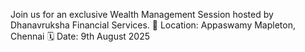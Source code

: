Join us for an exclusive Wealth Management Session hosted by Dhanavruksha Financial Services. 📍 Location: Appaswamy Mapleton, Chennai 🗓️ Date: 9th August 2025 

